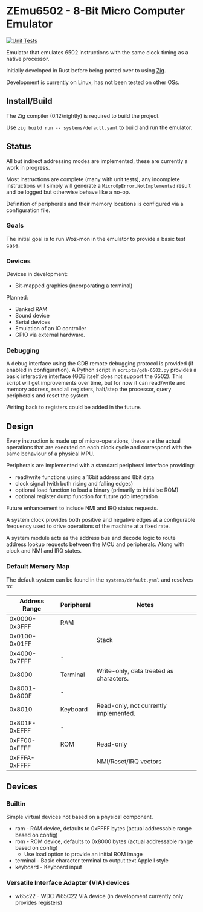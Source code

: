# ZEmu6502 - 8-Bit Micro Computer Emulator

[![Unit Tests](https://github.com/timsavage/zemu6502/actions/workflows/unit_tests.yaml/badge.svg?branch=main)](https://github.com/timsavage/zemu6502/actions/workflows/unit_tests.yaml)

Emulator that emulates 6502 instructions with the same clock timing as a native processor.

Initially developed in Rust before being ported over to using [Zig](https://ziglang.org/).

Development is currently on Linux, has not been tested on other OSs.

## Install/Build

The Zig compiler (0.12/nightly) is required to build the project.

Use `zig build run -- systems/default.yaml` to build and run the emulator.

## Status

All but indirect addressing modes are implemented, these are currently a work in progress.

Most instructions are complete (many with unit tests), any incomplete instructions will
simply will generate a `MicroOpError.NotImplemented` result and be logged but otherwise
behave like a no-op.

Definition of peripherals and their memory locations is configured via a configuration file.

### Goals

The initial goal is to run Woz-mon in the emulator to provide a basic test case.

### Devices

Devices in development:

* Bit-mapped graphics (incorporating a terminal)

Planned:

* Banked RAM
* Sound device
* Serial devices
* Emulation of an IO controller
* GPIO via external hardware.

### Debugging

A debug interface using the GDB remote debugging protocol is provided (if enabled in
configuration). A Python script in `scripts/gdb-6502.py` provides a basic interactive
interface (GDB itself does not support the 6502). This script will get improvements
over time, but for now it can read/write and memory address, read all registers,
halt/step the processor, query peripherals and reset the system.

Writing back to registers could be added in the future.

## Design

Every instruction is made up of micro-operations, these are the actual operations
that are executed on each clock cycle and correspond with the same behaviour of a
physical MPU.

Peripherals are implemented with a standard peripheral interface providing:

* read/write functions using a 16bit address and 8bit data
* clock signal (with both rising and falling edges)
* optional load function to load a binary (primarily to initialise ROM)
* optional register dump function for future gdb integration

Future enhancement to include NMI and IRQ status requests.

A system clock provides both positive and negative edges at a configurable frequency
used to drive operations of the machine at a fixed rate.

A system module acts as the address bus and decode logic to route address lookup
requests between the MCU and peripherals. Along with clock and NMI and IRQ states.

### Default Memory Map

The default system can be found in the `systems/default.yaml` and resolves to:

| Address Range | Peripheral | Notes                                   |
|---------------|------------|-----------------------------------------|
| 0x0000-0x3FFF | RAM        |                                         |
| 0x0100-0x01FF |            | Stack                                   |
| 0x4000-0x7FFF | -          |                                         |
| 0x8000        | Terminal   | Write-only, data treated as characters. |
| 0x8001-0x800F | -          |                                         |
| 0x8010        | Keyboard   | Read-only, not currently implemented.   |
| 0x801F-0xEFFF | -          |                                         |
| 0xFF00-0xFFFF | ROM        | Read-only                               |
| 0xFFFA-0xFFFF |            | NMI/Reset/IRQ vectors                   |

## Devices

### Builtin

Simple virtual devices not based on a physical component.

* ram - RAM device, defaults to 0xFFFF bytes (actual addressable range based on config)
* rom - ROM device, defaults to 0x8000 bytes (actual addressable range based on config)
  * Use load option to provide an initial ROM image
* terminal - Basic character terminal to output text Apple I style
* keyboard - Keyboard input

### Versatile Interface Adapter (VIA) devices

* w65c22 - WDC W65C22 VIA device (in development currently only provides registers)
